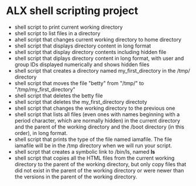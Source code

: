 # ALX shell scripting project

* shell script to print current working directory
* shell script to list files in a directory
* ahell script that changes current working directory to home directory
* shell script that displays directory content in long format
* shell script that display directory contents including hidden file
* shell script that diplays directory content in long format, with user and group IDs displayed numerically and shows hidden files
* shell script that creates a directory named my_first_directory in the /tmp/ directory
* shell script that moves the file "betty" from "/tmp/" to "/tmp/my_first_directory"
* shell script that deletes the betty file
* shell script that deletes the my_first_directory directoty
* shell script that changes the working directory to the previous one
* shell script  that lists all files (even ones with names beginning with a period character, which are normally hidden) in the current directory and the parent of the working directory and the /boot directory (in this order), in long format.
* shell script that prints the type of the file named iamafile. The file iamafile will be in the /tmp directory when we will run your script.
* shell scrpt that creates a symbolic link to /bin/ls, named __ls__
* shell script that copies all the HTML files from the current working directory to the parent of the working directory, but only copy files that did not exist in the parent of the working directory or were newer than the versions in the parent of the working directory.

